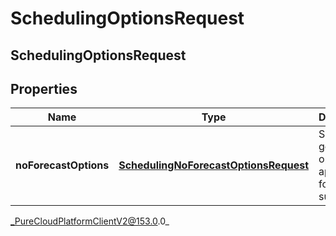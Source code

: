 # SchedulingOptionsRequest

## SchedulingOptionsRequest

## Properties

|Name | Type | Description | Notes|
|------------ | ------------- | ------------- | -------------|
| **noForecastOptions** | [**SchedulingNoForecastOptionsRequest**](SchedulingNoForecastOptionsRequest) | Schedule generation options to apply if no forecast is supplied | [optional] |



_PureCloudPlatformClientV2@153.0.0_
